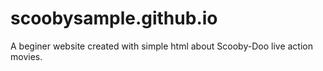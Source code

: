 # scoobysample.github.io
A beginer website created with simple html about Scooby-Doo live action movies.
